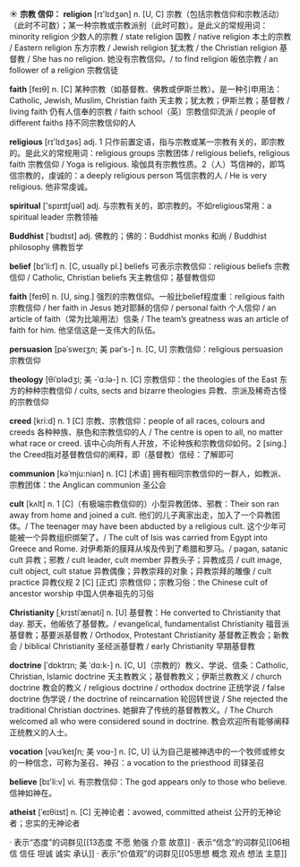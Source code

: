 ☀ <span class="category">**宗教 信仰：**</span>
<span class="vocabulary">**religion**</span> [rɪ'lɪdӡən] 
<span class="definition">n. [U, C] 宗教（包括宗教信仰和宗教活动）（此时不可数）；某一种宗教或宗教派别（此时可数）。是此义的常规用词：</span>minority religion 少数人的宗教 / state religion 国教 / native religion 本土的宗教 / Eastern religion 东方宗教 / Jewish religion 犹太教 / the Christian religion 基督教 / She has no religion. 她没有宗教信仰。/ to find religion 皈依宗教 / an follower of a religion 宗教信徒

<span class="vocabulary">**faith**</span> [feɪθ] 
<span class="definition">n. [C] 某种宗教（如基督教、佛教或伊斯兰教）。是一种引申用法：</span>Catholic, Jewish, Muslim, Christian faith 天主教；犹太教；伊斯兰教；基督教 / living faith 仍有人信奉的宗教 / faith school（英）宗教信仰流派 / people of different faiths 持不同宗教信仰的人

<span class="vocabulary">**religious**</span> [rɪ'lɪdӡəs] 
<span class="definition">adj. 1 只作前置定语，指与宗教或某一宗教有关的，即宗教的。是此义的常规用词：</span>religious groups 宗教团体 / religious beliefs, religious faith 宗教信仰 / Yoga is religious. 瑜伽具有宗教性质。<span class="definition">2（人）笃信神的，即笃信宗教的，虔诚的：</span>a deeply religious person 笃信宗教的人 / He is very religious. 他非常虔诚。

<span class="vocabulary">**spiritual**</span> ['spɪrɪtʃuəl] 
<span class="definition">adj. 与宗教有关的，即宗教的。不如religious常用：</span>a spiritual leader 宗教领袖
           
<span class="vocabulary">**Buddhist**</span> [ˈbʊdɪst]
<span class="definition">adj. 佛教的；佛的：</span>Buddhist monks 和尚 / Buddhist philosophy 佛教哲学

<span class="vocabulary">**belief**</span> [bɪ'li:f] 
<span class="definition">n. [C, usually pl.] beliefs 可表示宗教信仰：</span>religious beliefs 宗教信仰 / Catholic, Christian beliefs 天主教信仰；基督教信仰

<span class="vocabulary">**faith**</span> [feɪθ] 
<span class="definition">n. [U, sing.] 强烈的宗教信仰。一般比belief程度重：</span>religious faith 宗教信仰 / her faith in Jesus 她对耶稣的信仰 / personal faith 个人信仰 / an article of faith（常为比喻用法）信条 / The team’s greatness was an article of faith for him. 他坚信这是一支伟大的队伍。
                                 
<span class="vocabulary">**persuasion**</span> [pəˈsweɪʒn; 美 pərˈs-]
<span class="definition">n. [C, U] 宗教信仰：</span>religious persuasion 宗教信仰

<span class="vocabulary">**theology**</span> [θiˈɒlədʒi; 美 -ˈɑ:lə-]
<span class="definition">n. [C] 宗教信仰：</span>the theologies of the East 东方的种种宗教信仰 / cults, sects and bizarre theologies 异教、宗派及稀奇古怪的宗教信仰

<span class="vocabulary">**creed**</span> [kri:d]
<span class="definition">n. 1 [C] 宗教、宗教信仰：</span>people of all races, colours and creeds 各种种族、肤色和宗教信仰的人 / The centre is open to all, no matter what race or creed. 该中心向所有人开放，不论种族和宗教信仰如何。<span class="definition">2 [sing.] the Creed指对基督教信仰的阐释，即（基督教）信经：</span>了解即可
      
<span class="vocabulary">**communion**</span> [kəˈmju:niən]
<span class="definition">n. [C] [术语] 拥有相同宗教信仰的一群人，如教派、宗教团体：</span>the Anglican communion 圣公会

<span class="vocabulary">**cult**</span> [kʌlt]
<span class="definition">n. 1 [C]（有极端宗教信仰的）小型异教团体、邪教：</span>Their son ran away from home and joined a cult. 他们的儿子离家出走，加入了一个异教团体。/ The teenager may have been abducted by a religious cult. 这个少年可能被一个异教组织绑架了。/ The cult of Isis was carried from Egypt into Greece and Rome. 对伊希斯的膜拜从埃及传到了希腊和罗马。/ pagan, satanic cult 异教；邪教 / cult leader, cult member 异教头子；异教成员 / cult image, cult object, cult statue 异教偶像；异教崇拜的对象；异教崇拜的雕像 / cult practice 异教仪规 <span class="definition">2 [C] [正式] 宗教信仰；宗教习俗：</span>the Chinese cult of ancestor worship 中国人供奉祖先的习俗
           
<span class="vocabulary">**Christianity**</span> [ˌkrɪstiˈænəti]
<span class="definition">n. [U] 基督教：</span>He converted to Christianity that day. 那天，他皈依了基督教。/ evangelical, fundamentalist Christianity 福音派基督教；基要派基督教 / Orthodox, Protestant Christianity 基督教正教会；新教会 / biblical Christianity 圣经派基督教 / early Christianity 早期基督教

<span class="vocabulary">**doctrine**</span> [ˈdɒktrɪn; 美 ˈdɑ:k-]
<span class="definition">n. [C, U]（宗教的）教义、学说、信条：</span>Catholic, Christian, Islamic doctrine 天主教教义；基督教教义；伊斯兰教教义 / church doctrine 教会的教义 / religious doctrine / orthodox doctrine 正统学说 / false doctrine 伪学说 / the doctrine of reincarnation 轮回转世说 / She rejected the traditional Christian doctrines. 她摒弃了传统的基督教教义。/ The Church welcomed all who were considered sound in doctrine. 教会欢迎所有能够阐释正统教义的人士。
           
<span class="vocabulary">**vocation**</span> [vəʊˈkeɪʃn; 美 voʊ-]
<span class="definition">n. [C, U] 认为自己是被神选中的一个牧师或修女的一种信念，可称为圣召、神召：</span>a vocation to the priesthood 司铎圣召

<span class="vocabulary">**believe**</span> [bɪ'li:v] 
<span class="definition">vi. 有宗教信仰：</span>The god appears only to those who believe. 信神如神在。
           
<span class="vocabulary">**atheist**</span> [ˈeɪθiɪst]
<span class="definition">n. [C] 无神论者：</span>avowed, committed atheist 公开的无神论者；忠实的无神论者

· 表示“态度”的词群见[[13态度 不愿 勉强 介意 故意]]
· 表示“信念”的词群见[[06相信 信任 坦诚 诚实 承认]]
· 表示“价值观”的词群见[[05思想 概念 观点 想法 主意]]
